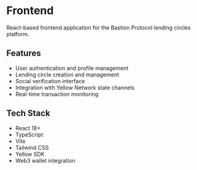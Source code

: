# Frontend

React-based frontend application for the Bastion Protocol lending circles platform.

## Features
- User authentication and profile management
- Lending circle creation and management
- Social verification interface
- Integration with Yellow Network state channels
- Real-time transaction monitoring

## Tech Stack
- React 18+
- TypeScript
- Vite
- Tailwind CSS
- Yellow SDK
- Web3 wallet integration